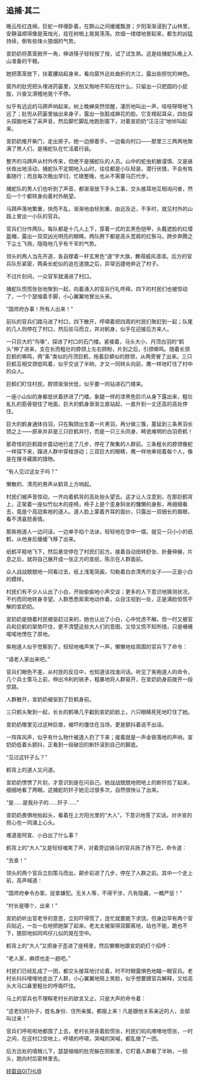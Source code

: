 ## 追捕·其二

晚云彤红连绵，巨蛇一样缠卧着，在群山之间缓缓飘游；夕阳渐渐浸到了山林里，安静温顺得像是笼烛光，挂在树梢上晃晃荡荡。炊烟一缕缕地冒起来，都生的凶猛持续，倒有些烽火狼烟的气势。

宣奶奶将蒸笼掀开一角，伸进筷子轻轻按了按，试了试生熟。这是给捕蛇队晚上入山准备的干粮。

她把蒸笼放下，扶着腰站起身来，看向窗外远处曲折的大江，露出些担忧的神色。

窗外的肚兜把头埋进药篓里，又刨又掏地不知在找什么，只留出一只肥圆的小屁股，兴奋又滑稽地晃个不停。

似乎有远远的马蹄声响起来。树上晚蝉突然惊醒，凄厉地叫出一声，吱吱呀呀地飞远了；肚兜从药篓里抽出来身子，露出一张脏成麻花的脸。它支楞起耳朵，四处探头探脑地采了采声音，然后脚忙脚乱地跑到窗下，对着宣奶奶“汪汪汪”地吠叫起来。

宣奶奶推开柴门，走出房子。她一边擦着手，一边看向村口——那里三三两两地聚满了男人们，是捕蛇队在忙活着行装。

整齐的马蹄声从村外传来，但绝不是捕蛇队的人员。山中的蛇虫机敏谨慎、又是昼伏夜出地活动，捕蛇队不定期地入山时，往往都是小队轻装，潜行伏猎，不会有牲畜随行；而且每次晚出早归，忙碌整晚，也从不需要马匹代步。

捕蛇队的男人们也听到了声音，都渐渐放下手头工事，交头接耳地互相询问者，然后一个个都转身向着村外眺望。

马蹄声落地繁重，快而不乱，渐渐地由轻到重、由远及近，不多时，就见村外的山路上冒出一小队的官兵。

官兵们分作两队，每队都是十几人上下，穿着一式的玄黑色铠甲，头戴遮脸的红缨盔帽，露出一双双凶光明亮的眼睛。两队胯下都是高头宽肩的红鬃马，跨步奔腾之下尘土飞扬，隐隐地几乎有千军的气势。

领头的两人当先开道，各自撑着一杆玄黑色“道”字大旗，舞得威风凛凛。后方的官兵队形紧密，两条长蛇似的追在道旗之后，异常迅捷地奔近了村子。

不过片刻间，一众官军就涌进了村口。

捕蛇队慌慌张张地聚到一起，向着涌入的官兵行礼呼拜。四下的村民们也被惊动了，一个个瑟缩着手脚，小心翼翼地冒出头来。

“国师府办事！所有人出来！”

前队的官兵们踏马进了村口，四下散开，呼啸着把四周的村民们聚赶到一起；队尾的几人则停在了村口，然后驻马而立，并对躬身，似乎在迎接后方来人。

一只巨大的“鸟喙”，探进了村口的石门楼。紧接着，马头大小、丹顶白羽的“鹤头”伸了进来，支在长而粗壮的脖颈上左右顾盼，片刻之后，引颈嘶鸣。随着长颈巨鹤的嘶鸣，两“条”类似的丹顶巨鹤，拖着巨蟒似的脖颈，从两旁冒了出来。三只巨鹤互相交颈低鸣着，似乎交谈了半晌，才又一同转头向前，鹰一样地盯住了村中的众人。

巨鹤们盯住村民，脖颈渐渐伏低，似乎要一同钻进石门楼来。

一座小山似的身躯低伏着挤进了门楼。象腿一样的漆黑色巨爪从身下露出来，粗壮虬扎的筋骨钳住了地面，巨大的鹤身渐渐立直站起，一直升到一丈还高的高处停住。

巨大的鹤身通体白羽，只在胸颈出生着一片黑羽，再分做三簇，蔓延到三条黑羽长颈之上——原来并非是三只巨鹤并行，而是一只三头同身、畸诡难明的白羽奇鹤！

那奇怪的巨鹤踏步震动地行走了几步，停在了聚集的人群前。三条粗长的脖颈像蛇一样探下来，蹿进人群中穿梭游动；三双巨大的眼睛，鹰一样地审视着每个人，像是在搜寻藏匿的猎物。

“有人见过这女子吗？”

懒散的、清亮的男声从鹤背上方响起。

村民们被声音惊动，一齐向着鹤背的高处抬头望去。这才让人注意到，在那巨鹤背上，正架着一座似竹似木的座椅，椅子上是个歪身斜坐的慵懒的身影，再细细看去，竟是个高冠紫袍的道人。道人脸上蒙着齐耳的面纱，只露出一双细长的眉眼，看不清喜怒表情。

那紫袍道人一边问话，一边单手掐个法诀，轻轻地在空中一摆。就见一只小小的纸鹤，从他身后缓缓飞移了出来。

纸鹤平稳地飞下，然后悬空停在了村民们前方。接着自动扭转舒张、折叠伸展，片息之后，就将自己展开成一张正方的宣纸，陈示在人群面前。

众人战战兢兢地一同看过去，纸上浅笔简画，勾勒着白衣清秀的女子——正是小白的模样。

村民们有不少人认出了小白，开始偷偷地小声交谈；更多的人下意识地猜测状况，不约而同地转身寻望。人群悉悉索索地动作着，众目注视到一处，正是满脸惊慌不解的宣奶奶。

宣奶奶是随着村民被驱赶过来的，她也认出了小白，心中忧虑不解。但一时又被官兵和巨鹤的架势吓住，更不清楚这些大人们的意图，又惊又慌不知所措，只是嗫嗫喏喏地愣在了原地。

紫袍道人似乎觉察到了，轻轻地嗤声笑了一声，懒懒地给周围的官兵下了命令：

“请老人家出来吧。”

官兵们眼色不差，从村民的反应中，也知道该找谁问话。听见了紫袍道人的命令，几个兵士策马上前，伸出冷利的铁矛，粗暴地将人群驱开，在宣奶奶身前拨开一段空路。

人群散开，宣奶奶被驱到了巨鹤身前。

三只鹤头聚到一起，长长的鹤喙几乎戳到宣奶奶脸上，六只眼睛死死地盯住了她。

宣奶奶哪里见过这种巨兽，被吓的僵住在当场，更是颤抖着说不出话。

一阵挥风声，似乎有什么物什被道人扔了下来；接着就是一声金铁落地的声响，宣奶奶低着头颤抖，正看到一段破旧的断钎滚到自己的脚底。

“见过这钎子么？”

鹤背上的道人又问道。

宣奶奶愣愣了片刻，才意识到是在问自己。她战战兢兢地把地上的断钎拾了起来，细细地看了两眼。这捕蛇的钎子她见过很多次，自然很快认了出来。

“是……是我孙子的……钎子……”

宣奶奶畏惧地抬起头，看着在上方阳光里的“大人”，下意识地答了实话。对许宣的担心也一同涌上心头。

难道是阿宣、小白出了什么事？

鹤背上的“大人”又是轻轻嗤笑了声，对着旁边骑马的官兵扬了扬下巴，命令道：

“去查！”

领头的两个官兵立刻策马而出，颠步前进了几步，停在了人群之前。其中一个走上前，高声喊道：

“国师府奉令办案，捉拿嫌犯。无关人等，不得干涉，凡有隐藏，一概严惩！”

 “村长是哪个，出来！”

宣奶奶听出官老爷的意思，立刻吓得慌了，连忙就要跪下求饶。但身边早有两个官兵贴近，一左一右地把她架了起来。老太太被架得双脚离地，站也不能，跪也不下，狼狈地如同鸡仔儿似的晃在空中。

鹤背上的“大人”又把身子歪进了座椅里，然后懒懒地跟宣奶奶打个招呼：

“老人家，麻烦也走一趟吧。”

村民们已经乱成了一团，都交头接耳地讨论着，时不时眼露惧色地瞄一眼官兵。老村长抖抖嗖嗖地走出了人群，小心翼翼地陪上笑脸，似乎想要跟官兵解释，又给高头大马口鼻里粗壮的呼吸吓住。

马上的官兵也不理睬老村长的欲言又止，只是大声的命令着：

“这老妇的孙子，姓名身份、住所亲属，都报上来！凡是跟他关系亲近的人，全部叫过来！”

官兵们呼啦啦地都围了上去，老村长哭丧着脸慌张，村民们叽叽喳喳地慌张，一时之间，在这村口空地上，呼啸的呼啸，哭喊的哭喊，都乱做了一团。

后方远处的墙根儿下，瑟瑟缩缩的肚兜躲在阴影里，它盯着人群看了半晌，一扭头，跑向村后密林里去。

[转载自GITHUB](https://github.com/NinePieces/BaiSheYuanQi)